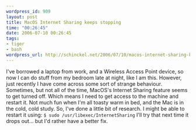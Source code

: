 ```yaml
--- 
wordpress_id: 909
layout: post
title: MacOS Internet Sharing keeps stopping
time: "00:26:45"
date: 2006-07-10 00:26:45
tags: 
- tiger
- bash
wordpress_url: http://schinckel.net/2006/07/10/macos-internet-sharing-keeps-stopping/
---
```

I've borrowed a laptop from work, and a Wireless Access Point device, so now I can do stuff from my bedroom late at night, like I am this. However, just recently I have come across some sort of strange behaviour. Sometimes, but not all of the time, MacOS's Internet Sharing feature seems to get turned off. Which means I need to get access to the machine and restart it. Not much fun when I'm all toasty warm in bed, and the Mac is in the cold, cold study. So, I've done a little bit of research. I might be able to restart it using: `$ sudo /usr/libexec/InternetSharing` I'll try that next time it drops out... but I'd rather have a better fix. 
